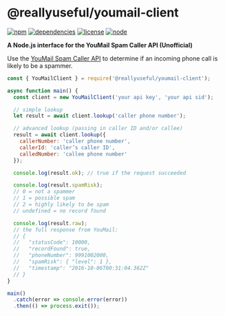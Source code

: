 # @reallyuseful/youmail-client

[![npm](https://img.shields.io/npm/v/@reallyuseful/youmail-client.svg)](https://www.npmjs.com/package/@reallyuseful/youmail-client) [![dependencies](https://img.shields.io/david/natesilva/youmail-client.svg)](https://www.npmjs.com/package/@reallyuseful/youmail-client) [![license](https://img.shields.io/github/license/natesilva/youmail-client.svg)](https://github.com/natesilva/youmail-client/blob/master/LICENSE) [![node](https://img.shields.io/node/v/@reallyuseful/youmail-client.svg)](https://www.npmjs.com/package/@reallyuseful/youmail-client)

**A Node.js interface for the YouMail Spam Caller API (Unofficial)**

Use the [YouMail Spam Caller API](https://data.youmail.com/) to determine if an incoming
phone call is likely to be a spammer.

```javascript
const { YouMailClient } = require('@reallyuseful/youmail-client');

async function main() {
  const client = new YouMailClient('your api key', 'your api sid');

  // simple lookup
  let result = await client.lookup('caller phone number');

  // advanced lookup (passing in caller ID and/or callee)
  result = await client.lookup({
    callerNumber: 'caller phone number',
    callerId: 'caller’s caller ID',
    calledNumber: 'callee phone number'
  });

  console.log(result.ok); // true if the request succeeded

  console.log(result.spamRisk);
  // 0 = not a spammer
  // 1 = possible spam
  // 2 = highly likely to be spam
  // undefined = no record found

  console.log(result.raw);
  // the full response from YouMail:
  // {
  //   "statusCode": 10000,
  //   "recordFound": true,
  //   "phoneNumber": 9991002000,
  //   "spamRisk": { "level": 1 },
  //   "timestamp": "2016-10-06T00:31:04.362Z"
  // }
}

main()
  .catch(error => console.error(error))
  .then(() => process.exit());
```
